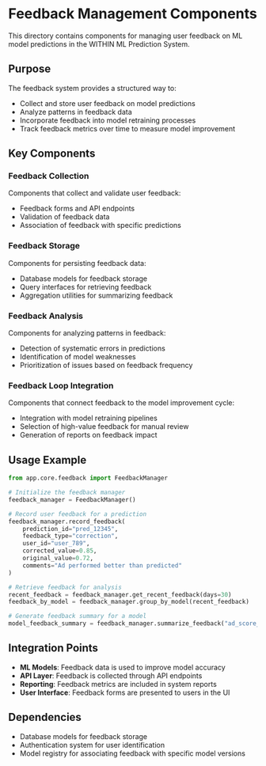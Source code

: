 # Feedback Management Components

This directory contains components for managing user feedback on ML model predictions in the WITHIN ML Prediction System.

## Purpose

The feedback system provides a structured way to:
- Collect and store user feedback on model predictions
- Analyze patterns in feedback data
- Incorporate feedback into model retraining processes
- Track feedback metrics over time to measure model improvement

## Key Components

### Feedback Collection

Components that collect and validate user feedback:
- Feedback forms and API endpoints
- Validation of feedback data
- Association of feedback with specific predictions

### Feedback Storage

Components for persisting feedback data:
- Database models for feedback storage
- Query interfaces for retrieving feedback
- Aggregation utilities for summarizing feedback

### Feedback Analysis

Components for analyzing patterns in feedback:
- Detection of systematic errors in predictions
- Identification of model weaknesses
- Prioritization of issues based on feedback frequency

### Feedback Loop Integration

Components that connect feedback to the model improvement cycle:
- Integration with model retraining pipelines
- Selection of high-value feedback for manual review
- Generation of reports on feedback impact

## Usage Example

```python
from app.core.feedback import FeedbackManager

# Initialize the feedback manager
feedback_manager = FeedbackManager()

# Record user feedback for a prediction
feedback_manager.record_feedback(
    prediction_id="pred_12345",
    feedback_type="correction",
    user_id="user_789",
    corrected_value=0.85,
    original_value=0.72,
    comments="Ad performed better than predicted"
)

# Retrieve feedback for analysis
recent_feedback = feedback_manager.get_recent_feedback(days=30)
feedback_by_model = feedback_manager.group_by_model(recent_feedback)

# Generate feedback summary for a model
model_feedback_summary = feedback_manager.summarize_feedback("ad_score_v2")
```

## Integration Points

- **ML Models**: Feedback data is used to improve model accuracy
- **API Layer**: Feedback is collected through API endpoints
- **Reporting**: Feedback metrics are included in system reports
- **User Interface**: Feedback forms are presented to users in the UI

## Dependencies

- Database models for feedback storage
- Authentication system for user identification
- Model registry for associating feedback with specific model versions 